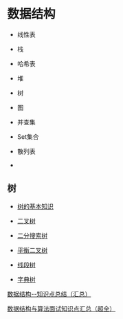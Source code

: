 # 数据结构

* 线性表
* 栈
* 哈希表
* 堆
* 树
* 图
* 并查集
* Set集合



* 散列表
* 

## 树

* [树的基本知识](https://github.com/ZhangMiao147/android_learning_notes/blob/master/DataStructure/数据结构/树/树的基本知识.md)

* [二叉树](https://github.com/ZhangMiao147/android_learning_notes/blob/master/DataStructure/数据结构/树/二叉树.md)

* [二分搜索树](https://github.com/ZhangMiao147/android_learning_notes/blob/master/DataStructure/数据结构/树/二分搜索树.md)

* [平衡二叉树](https://github.com/ZhangMiao147/android_learning_notes/blob/master/DataStructure/数据结构/树/平衡二叉树.md)

* [线段树](https://github.com/ZhangMiao147/android_learning_notes/blob/master/DataStructure/数据结构/树/线段树.md)

* [字典树](https://github.com/ZhangMiao147/android_learning_notes/blob/master/DataStructure/数据结构/树/字典树.md)



[数据结构--知识点总结（汇总）](https://blog.csdn.net/Void_worker/article/details/81058133)

[数据结构与算法面试知识点汇总（超全）](https://blog.csdn.net/CSDN_dzh/article/details/86724458)

